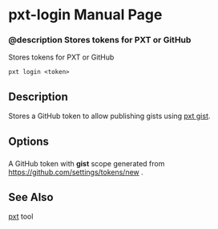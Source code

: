 # pxt-login Manual Page

### @description Stores tokens for PXT or GitHub

Stores tokens for PXT or GitHub

```
pxt login <token>
```

## Description

Stores a GitHub token to allow publishing gists using [pxt gist](/cli/gist).

## Options

### <token>

A GitHub token with **gist** scope generated from https://github.com/settings/tokens/new .

## See Also

[pxt](/cli) tool
